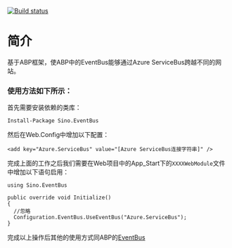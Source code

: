 [![Build status](https://ci.appveyor.com/api/projects/status/j160byy6e7odj9k3?svg=true)](https://ci.appveyor.com/project/yaozhenfa/eventbus)

# 简介
基于ABP框架，使ABP中的EventBus能够通过Azure ServiceBus跨越不同的网站。

### 使用方法如下所示：
首先需要安装依赖的类库：
```
Install-Package Sino.EventBus
```
    

然后在Web.Config中增加以下配置：
```
<add key="Azure.ServiceBus" value="[Azure ServiceBus连接字符串]" />
```
    

完成上面的工作之后我们需要在Web项目中的App_Start下的`XXXXWebModule`文件中增加以下语句启用：
```
using Sino.EventBus

public override void Initialize()
{
  //忽略
  Configuration.EventBus.UseEventBus("Azure.ServiceBus");
}
```

完成以上操作后其他的使用方式同ABP的[EventBus]("教程" "http://www.aspnetboilerplate.com/Pages/Documents/EventBus-Domain-Events")
